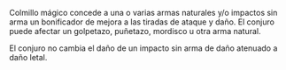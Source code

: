 Colmillo mágico concede a una o varias armas naturales y/o impactos sin arma un bonificador de mejora a las tiradas de ataque y daño. El conjuro puede afectar un golpetazo, puñetazo, mordisco u otra arma natural.

El conjuro no cambia el daño de un impacto sin arma de daño atenuado a daño letal.
